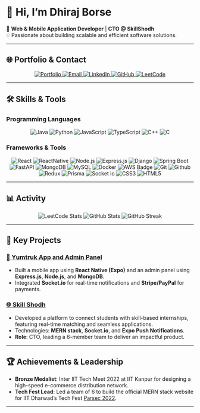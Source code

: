 # 👋 Hi, I’m **Dhiraj Borse**

🌟 **Web & Mobile Application Developer** | **CTO @ SkillShodh**  
💡 Passionate about building scalable and efficient software solutions.  

---

## 🌐 **Portfolio & Contact**
<div align="center">
  <a href="https://portfolio-dhirajsgithubs-projects.vercel.app/" target="_blank">
    <img src="https://img.shields.io/badge/Portfolio-%231DA1F2.svg?&style=for-the-badge&logo=firefoxbrowser&logoColor=white" alt="Portfolio">
  </a>
  <a href="mailto:borsedhiraj123@gmail.com">
    <img src="https://img.shields.io/badge/Email-D14836?style=for-the-badge&logo=gmail&logoColor=white" alt="Email">
  </a>
  <a href="https://linkedin.com/in/dhiraj-borse-141267240/" target="_blank">
    <img src="https://img.shields.io/badge/LinkedIn-%230A66C2.svg?&style=for-the-badge&logo=linkedin&logoColor=white" alt="LinkedIn">
  </a>
  <a href="https://github.com/DhirajsGithub" target="_blank">
    <img src="https://img.shields.io/badge/GitHub-100000?style=for-the-badge&logo=github&logoColor=white" alt="GitHub">
  </a>
  <a href="https://leetcode.com/your_leetcode_profile_here/" target="_blank">
    <img src="https://img.shields.io/badge/LeetCode-FFA116?style=for-the-badge&logo=leetcode&logoColor=black" alt="LeetCode">
  </a>
</div>


---

## 🛠️ **Skills & Tools**

### **Programming Languages**
<div align="center">
  <img src="https://img.shields.io/badge/Java-ED8B00?style=for-the-badge&logo=java&logoColor=white" alt="Java" />
  <img src="https://img.shields.io/badge/Python-3776AB?style=for-the-badge&logo=python&logoColor=white" alt="Python" />
  <img src="https://img.shields.io/badge/JavaScript-F7DF1E?style=for-the-badge&logo=javascript&logoColor=black" alt="JavaScript" />
  <img src="https://img.shields.io/badge/TypeScript-007ACC?style=for-the-badge&logo=typescript&logoColor=white" alt="TypeScript" />
  <img src="https://img.shields.io/badge/C++-00599C?style=for-the-badge&logo=cplusplus&logoColor=white" alt="C++" />
  <img src="https://img.shields.io/badge/C-A8B9CC?style=for-the-badge&logo=c&logoColor=black" alt="C" />
</div>

### **Frameworks & Tools**
<div align="center">
  <img src="https://img.shields.io/badge/React-20232A?style=for-the-badge&logo=react&logoColor=61DAFB" alt="React" />
  <img src="https://img.shields.io/badge/ReactNative-222222?style=for-the-badge&logo=React&logoColor=" alt="ReactNative" />
  <img src="https://img.shields.io/badge/Node.js-339933?style=for-the-badge&logo=nodedotjs&logoColor=white" alt="Node.js" />
  <img src="https://img.shields.io/badge/Express.js-000000?style=for-the-badge&logo=express&logoColor=white" alt="Express.js" />
  <img src="https://img.shields.io/badge/Django-092E20?style=for-the-badge&logo=django&logoColor=white" alt="Django" />
  <img src="https://img.shields.io/badge/Spring_Boot-6DB33F?style=for-the-badge&logo=springboot&logoColor=white" alt="Spring Boot" />
  <img src="https://img.shields.io/badge/FastAPI-009688?style=for-the-badge&logo=fastapi&logoColor=white" alt="FastAPI" />
  <img src="https://img.shields.io/badge/MongoDB-4EA94B?style=for-the-badge&logo=mongodb&logoColor=white" alt="MongoDB" />
  <img src="https://img.shields.io/badge/MySQL-4479A1?style=for-the-badge&logo=mysql&logoColor=white" alt="MySQL" />
  <img src="https://img.shields.io/badge/Docker-2496ED?style=for-the-badge&logo=docker&logoColor=white" alt="Docker" />
    <img src="https://img.shields.io/badge/AWS-232F3E?style=for-the-badge&logo=amazon-aws&logoColor=white" alt="AWS Badge" />

  <img src="https://img.shields.io/badge/Git-F05032?style=for-the-badge&logo=git&logoColor=white" alt="Git" />
   <img src="https://img.shields.io/badge/GitHub-100000?style=for-the-badge&logo=github&logoColor=white" alt="Github" />
  <img src="https://img.shields.io/badge/Redux-764ABC?style=for-the-badge&logo=redux&logoColor=white" alt="Redux" />
  <img src="https://img.shields.io/badge/Prisma-2D3748?style=for-the-badge&logo=prisma&logoColor=white" alt="Prisma" />
  <img src="https://img.shields.io/badge/socket_io-010101?style=for-the-badge&logo=socket.io&logoColor=white" alt="Socket io" />
  <img src="https://img.shields.io/badge/CSS3-1572B6?style=for-the-badge&logo=css3&logoColor=white" alt="CSS3" />
  <img src="https://img.shields.io/badge/HTML-1572B6?style=for-the-badge&logo=html5&logoColor=white" alt="HTML5" />
  
</div>

---

## 📊 **Activity**
<div align="center">
  <img src="https://leetcard.jacoblin.cool/Dhirajs_leetcode?ext=contest" alt="LeetCode Stats" />
  <img src="https://github-readme-stats.vercel.app/api?username=DhirajsGithub&show_icons=true&theme=radical" alt="GitHub Stats" />
  <img src="https://github-readme-streak-stats.herokuapp.com/?user=DhirajsGithub&theme=radical" alt="GitHub Streak" />
</div>

---

## 💼 **Key Projects**
### [📱 Yumtruk App and Admin Panel](https://github.com/DhirajsGithub/yum-trux)
- Built a mobile app using **React Native (Expo)** and an admin panel using **Express.js**, **Node.js**, and **MongoDB**.  
- Integrated **Socket.io** for real-time notifications and **Stripe/PayPal** for payments.

### [🌐 Skill Shodh](https://skillshodh.in/)
- Developed a platform to connect students with skill-based internships, featuring real-time matching and seamless applications.  
- Technologies: **MERN stack**, **Socket.io**, and **Expo Push Notifications**.  
- **Role**: CTO, leading a 6-member team to deliver an impactful product.  

---

## 🏆 **Achievements & Leadership**
- **Bronze Medalist**: Inter IIT Tech Meet 2022 at IIT Kanpur for designing a high-speed e-commerce distribution network.  
- **Tech Fest Lead**: Led a team of 6 to build the official MERN stack website for IIT Dharwad’s Tech Fest [Parsec 2022](https://parsec.iitdh.ac.in/).  

---

